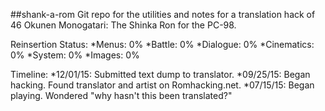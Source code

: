 ##shank-a-rom
Git repo for the utilities and notes for a translation hack of 46 Okunen Monogatari: The Shinka Ron for the PC-98.

Reinsertion Status:
*Menus: 0%
*Battle: 0%
*Dialogue: 0%
*Cinematics: 0%
*System: 0%
*Images: 0%

Timeline:
*12/01/15: Submitted text dump to translator.
*09/25/15: Began hacking. Found translator and artist on Romhacking.net.
*07/15/15: Began playing. Wondered "why hasn't this been translated?"